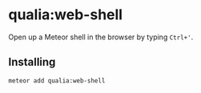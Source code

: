 # qualia:web-shell
Open up a Meteor shell in the browser by typing `Ctrl+'`.

## Installing

`meteor add qualia:web-shell`
